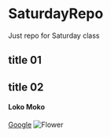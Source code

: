 # SaturdayRepo
Just repo for Saturday class
## title 01
## title 02
#### Loko Moko
[Google](https://www.google.com/) 
![Flower](https://cdn.britannica.com/s:1500x700,q:85/84/73184-004-E5A450B5/Sunflower-field-Fargo-North-Dakota.jpg)
